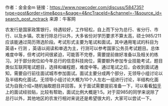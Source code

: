 作者：金金金m
链接：https://www.nowcoder.com/discuss/584735?type=post&order=time&pos=&page=4&ncTraceId=&channel=-1&source_id=search_post_nctrack
来源：牛客网

农发行是国家政策银行，待遇较好，工作轻松，自上而下分为总行、省分行、市行、以及乡镇。农发行除总行以外，大多省份对学历要求不算太高，硕士985/211应该能通过简历筛选阶段。考试形式主要为笔试和面试。其中通用笔试的科目为 英语+ 行测 ，英语以阅读和单选为主，行测可以参考国家公务员考试题目。总体难度中等，但考试时间很紧迫，可能答不完卷，需要提前做好准备以及相关的练习。对于部分岗位如今年总行的信息科技岗位，需要额外参加专业技能考试，题目类似互联网笔试题目，选择和编程题，难度中等。通过笔试之后，会收到面试通知，需要自行前往面试城市参加面试。面试主要分成两个部分，无领导小组讨论以及半结构化面试。无领导小组讨论大概为10个人左右一组进行讨论，半结构化面试为自我介绍+随机抽取题目并回答。关于面试需要提前准备一下，可以看看[知乎]()上的面试经验贴，比较有帮助，面试比例大概是1:5。对于双985的同学来说除了总行以外，其他地区的农发行相对来说还是希望很大的，大家可以尝试一下。


